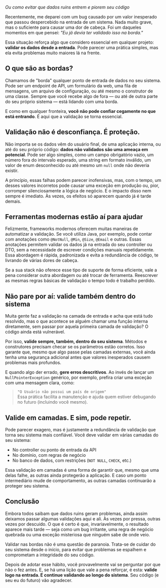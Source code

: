 *Ou como evitar que dados ruins entrem e piorem seu código*

Recentemente, me deparei com um bug causado por um valor inesperado que passou despercebido na entrada de um sistema. Nada muito grave, mas o suficiente para causar uma dor de cabeça. Foi um daqueles momentos em que pensei: *"Eu já devia ter validado isso na borda."* 

Essa situação reforça algo que considero essencial em qualquer projeto: **validar os dados desde a entrada**. Pode parecer uma prática simples, mas ela evita problemas muito maiores lá na frente.

## O que são as bordas?

Chamamos de "borda" qualquer ponto de entrada de dados no seu sistema. Pode ser um endpoint de API, um formulário da web, uma fila de mensagens, um arquivo de configuração, ou até mesmo o construtor de uma classe. Sempre que você recebe algo de fora — ou até de outra parte do seu próprio sistema — está lidando com uma borda.

E como em qualquer fronteira, **você não pode confiar cegamente no que está entrando**. É aqui que a validação se torna essencial.

## Validação não é desconfiança. É proteção.

Não importa se os dados vêm do usuário final, de uma aplicação interna, ou até do seu próprio código: **dados não validados são uma ameaça em potencial**. Pode ser algo simples, como um campo obrigatório vazio, um número fora do intervalo esperado, uma string em formato inválido, um valor de enum desconhecido ou até mesmo um `null` onde não deveria existir. 

A princípio, essas falhas podem parecer inofensivas, mas, com o tempo, um desses valores incorretos pode causar uma exceção em produção ou, pior, corromper silenciosamente a lógica de negócio. E o impacto disso nem sempre é imediato. Às vezes, os efeitos só aparecem quando já é tarde demais.

## Ferramentas modernas estão aí para ajudar

Felizmente, frameworks modernos oferecem muitas maneiras de automatizar a validação. Se você utiliza Java, por exemplo, pode contar com anotações como `@NotNull`, `@Min`, `@Size`, `@Email` e outras. Essas anotações permitem validar os dados já na entrada do seu controller ou DTO, sem a necessidade de escrever condições manuais repetidamente. Essa abordagem é rápida, padronizada e evita a redundância de código, te livrando de várias dores de cabeça.

Se a sua stack não oferece esse tipo de suporte de forma eficiente, vale a pena considerar outra abordagem ou até trocar de ferramenta. Reescrever as mesmas regras básicas de validação o tempo todo é trabalho perdido.

## Não pare por aí: valide também dentro do sistema

Muita gente faz a validação na camada de entrada e acha que está tudo resolvido, mas o que acontece se alguém chamar uma função interna diretamente, sem passar por aquela primeira camada de validação? O código ainda está vulnerável.

Por isso, **valide sempre, também, dentro do seu sistema**. Métodos e construtores precisam checar se os parâmetros estão corretos. Isso garante que, mesmo que algo passe pelas camadas externas, você ainda tenha uma segurança adicional antes que valores inesperados causem problemas mais profundos.

E quando algo der errado, **gere erros descritivos**. Ao invés de lançar um `NullPointerException` genérico, por exemplo, prefira criar uma exceção com uma mensagem clara, como:  
> `"O Usuário não possui um país de origem"`  
> Essa prática facilita a manutenção e ajuda quem estiver debugando no futuro (incluindo você mesmo).

## Valide em camadas. E sim, pode repetir.

Pode parecer exagero, mas é justamente a redundância de validação que torna seu sistema mais confiável. Você deve validar em várias camadas do seu sistema:

- No controller ou ponto de entrada da API
- No domínio, com regras de negócio
- No banco de dados, com restrições (`NOT NULL`, `CHECK`, etc.)

Essa validação em camadas é uma forma de garantir que, mesmo que uma delas falhe, as outras ainda protegerão a aplicação. E caso um ponto intermediário mude de comportamento, as outras camadas continuarão a proteger seu sistema.

## Conclusão

Embora todos saibam que dados ruins geram problemas, ainda assim deixamos passar algumas validações aqui e ali. Às vezes por pressa, outras vezes por descuido. O que é certo é que, invariavelmente, o resultado aparece mais tarde — seja como um bug irritante, uma regra de negócio quebrada ou uma exceção misteriosa que ninguém sabe de onde veio.

Validar nas bordas não é uma questão de paranoia. Trata-se de cuidar do seu sistema desde o início, para evitar que problemas se espalhem e comprometam a integridade do seu código.

Depois de adotar esse hábito, você provavelmente vai se perguntar por que não o fez antes. E, se há uma lição que vale a pena reforçar, é esta: **valide logo na entrada. E continue validando ao longo do sistema**. Seu código (e seu eu do futuro) vão agradecer.
